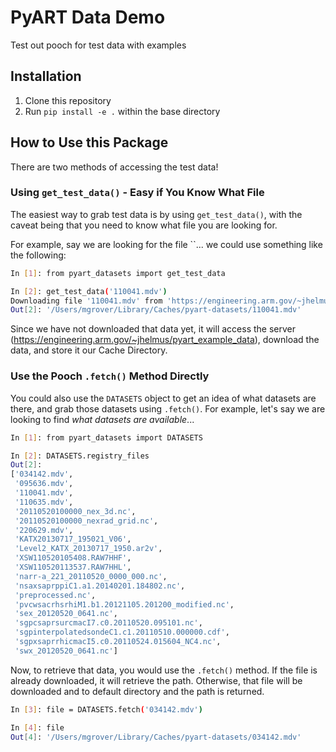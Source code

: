 # PyART Data Demo
Test out pooch for test data with examples

## Installation
1. Clone this repository
1. Run `pip install -e .` within the base directory

## How to Use this Package
There are two methods of accessing the test data!

### Using `get_test_data()` - Easy if You Know What File
The easiest way to grab test data is by using `get_test_data()`, with the
caveat being that you need to know what file you are looking for.

For example, say we are looking for the file ``... we could use something like the following:

```bash
In [1]: from pyart_datasets import get_test_data

In [2]: get_test_data('110041.mdv')
Downloading file '110041.mdv' from 'https://engineering.arm.gov/~jhelmus/pyart_example_data/110041.mdv' to '/Users/mgrover/Library/Caches/pyart-datasets'.
Out[2]: '/Users/mgrover/Library/Caches/pyart-datasets/110041.mdv'
```

Since we have not downloaded that data yet, it will access the server (https://engineering.arm.gov/~jhelmus/pyart_example_data), download the data, and store it our Cache Directory.


### Use the Pooch `.fetch()` Method Directly
You could also use the `DATASETS` object to get an idea of what datasets are there, and grab those datasets using `.fetch()`. For example, let's say we are looking to find _*what datasets are available*_...

```bash
In [1]: from pyart_datasets import DATASETS

In [2]: DATASETS.registry_files
Out[2]: 
['034142.mdv',
 '095636.mdv',
 '110041.mdv',
 '110635.mdv',
 '20110520100000_nex_3d.nc',
 '20110520100000_nexrad_grid.nc',
 '220629.mdv',
 'KATX20130717_195021_V06',
 'Level2_KATX_20130717_1950.ar2v',
 'XSW110520105408.RAW7HHF',
 'XSW110520113537.RAW7HHL',
 'narr-a_221_20110520_0000_000.nc',
 'nsaxsaprppiC1.a1.20140201.184802.nc',
 'preprocessed.nc',
 'pvcwsacrhsrhiM1.b1.20121105.201200_modified.nc',
 'sex_20120520_0641.nc',
 'sgpcsaprsurcmacI7.c0.20110520.095101.nc',
 'sgpinterpolatedsondeC1.c1.20110510.000000.cdf',
 'sgpxsaprrhicmacI5.c0.20110524.015604_NC4.nc',
 'swx_20120520_0641.nc']
```

Now, to retrieve that data, you would use the `.fetch()` method. If the file is already downloaded, it will retrieve the path. Otherwise, that file will be downloaded and to default directory and the path is returned.

```bash
In [3]: file = DATASETS.fetch('034142.mdv')

In [4]: file
Out[4]: '/Users/mgrover/Library/Caches/pyart-datasets/034142.mdv'
```
